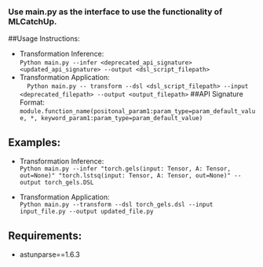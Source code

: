 ### Use main.py as the interface to use the functionality of MLCatchUp.

##Usage Instructions:
- Transformation Inference:  
``
Python main.py --infer <deprecated_api_signature> <updated_api_signature> --output <dsl_script_filepath>
``
- Transformation Application:  
``  
Python main.py -- transform --dsl <dsl_script_filepath> --input <deprecated_filepath> --output <output_filepath>
``
##API Signature Format:  
``
module.function_name(positonal_param1:param_type=param_default_value, *, keyword_param1:param_type=param_default_value)
``

## Examples:  
- Transformation Inference:  
``
Python main.py --infer "torch.gels(input: Tensor, A: Tensor, out=None)" "torch.lstsq(input: Tensor, A: Tensor, out=None)" --output torch_gels.DSL
``

- Transformation Application:  
``
Python main.py --transform --dsl torch_gels.dsl --input input_file.py --output updated_file.py
``

## Requirements:
- astunparse==1.6.3